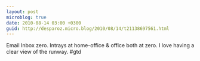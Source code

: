 ```yaml
---
layout: post
microblog: true
date: 2010-08-14 03:00 +0300
guid: http://desparoz.micro.blog/2010/08/14/t21138697561.html
---
```

Email Inbox zero. Intrays at home-office &amp; office both at zero. I love having a clear view of the runway. #gtd
